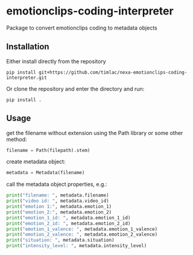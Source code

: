 # emotionclips-coding-interpreter
Package to convert emotionclips coding to metadata objects

## Installation 

Either install directly from the repository

`pip install git+https://github.com/timlac/nexa-emotionclips-coding-interpreter.git`

Or clone the repository and enter the directory and run:

`pip install .`

## Usage

get the filename without extension using the Path library or some other method:

```python
filename = Path(filepath).stem)
```

create metadata object:

```python 
metadata = Metadata(filename)
```

call the metadata object properties, e.g.:

```python 
print("filename: ", metadata.filename)
print("video id: ", metadata.video_id)
print("emotion 1:", metadata.emotion_1)
print("emotion_2:", metadata.emotion_2)
print("emotion_1_id: ", metadata.emotion_1_id)
print("emotion_2_id: ", metadata.emotion_2_id)
print("emotion_1_valence: ", metadata.emotion_1_valence)
print("emotion_2_valence: ", metadata.emotion_2_valence)
print("situation: ", metadata.situation)
print("intensity_level: ", metadata.intensity_level)
```
